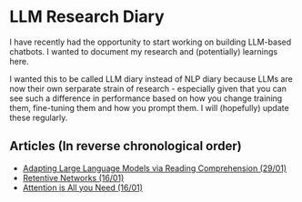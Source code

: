 # LLM Research Diary

I have recently had the opportunity to start working on building LLM-based chatbots. I wanted to document my research and (potentially) learnings here.

I wanted this to be called LLM diary instead of NLP diary because LLMs are now their own serparate strain of research - especially given that you can see such a difference in performance based on how you change training them, fine-tuning them and how you prompt them. I will (hopefully) update these regularly.

## Articles (In reverse chronological order)

* [Adapting Large Language Models via Reading Comprehension (29/01)](\articles\adaptLLMs.md)
* [Retentive Networks (16/01)](\articles\retentive_network.md)
* [Attention is All you Need (16/01)](\articles\attention_is_all_you_need.md)
